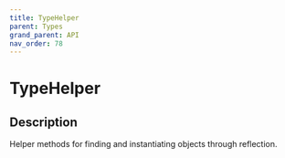 ```yaml
---
title: TypeHelper
parent: Types
grand_parent: API
nav_order: 78
---
```


# TypeHelper

## Description

Helper methods for finding and instantiating objects through reflection.

